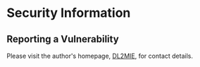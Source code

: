 # Security Information

## Reporting a Vulnerability

Please visit the author's homepage, [DL2MIE](https://dl2mie.darc.de/), for contact details.
